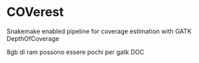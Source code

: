  # COVerest
Snakemake enabled pipeline for coverage estimation with GATK DepthOfCoverage


8gb di ram possono essere pochi per gatk DOC